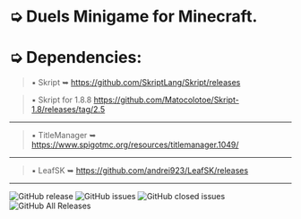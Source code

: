 # ➭ Duels Minigame for Minecraft.

# ➭ Dependencies:
> ▪ Skript ➥ https://github.com/SkriptLang/Skript/releases

> ▪ Skript for 1.8.8 https://github.com/Matocolotoe/Skript-1.8/releases/tag/2.5
***
> ▪ TitleManager ➥ https://www.spigotmc.org/resources/titlemanager.1049/
***
> ▪ LeafSK ➥ https://github.com/andrei923/LeafSK/releases
***

![GitHub release](https://img.shields.io/github/release/andrei923/QuickDuels.svg?style=for-the-badge)
![GitHub issues](https://img.shields.io/github/issues-raw/andrei923/QuickDuels.svg?style=for-the-badge)
![GitHub closed issues](https://img.shields.io/github/issues-closed-raw/andrei923/QuickDuels.svg?style=for-the-badge)
![GitHub All Releases](https://img.shields.io/github/downloads/andrei923/QuickDuels/total.svg?style=for-the-badge)
